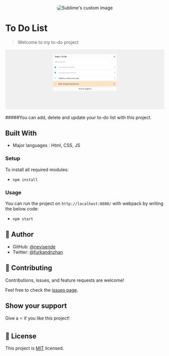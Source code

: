 <p align="center">
  <img src="https://avatars.githubusercontent.com/u/84407337?v=4" style="border-radius:999px;height:100px;width:100px" alt="Sublime's custom image"/>
</p>

# To Do List

> Welcome to my to-do project

![screenshot](./screenshot.png)

#####You can add, delete and update your to-do list with this project.

## Built With

- Major languages : Html, CSS, JS

### Setup
To install all required modules:
- `npm install`

### Usage
You can run the project on  `http://localhost:8080/` with webpack by writing the below code:
- `npm start`

## 👤 Author


- GitHub: [@nevisende](https://github.com/nevisende)
- Twitter: [@furkandnzhan](https://twitter.com/furkandnzhan)


## 🤝 Contributing

Contributions, issues, and feature requests are welcome!

Feel free to check the [issues page](../../issues/).

## Show your support

Give a ⭐️ if you like this project!

## 📝 License

This project is [MIT](./MIT.md) licensed.
